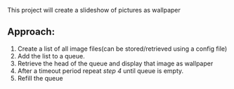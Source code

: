 This project will create a slideshow of pictures as wallpaper

## Approach:
1. Create a list of all image files(can be stored/retrieved using a config file)
2. Add the list to a queue.
3. Retrieve the head of the queue and display that image as wallpaper
4. After a timeout period  repeat *step 4* until queue is empty.
5. Refill the queue
